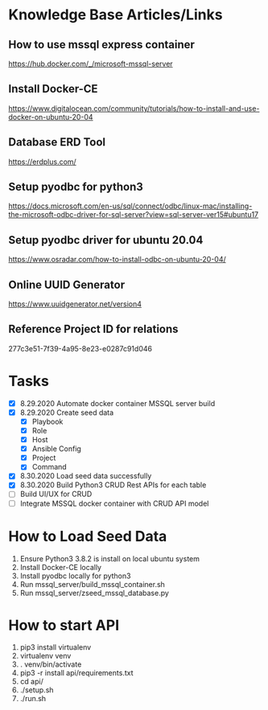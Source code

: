 # Knowledge Base Articles/Links

## How to use mssql express container
https://hub.docker.com/_/microsoft-mssql-server

## Install Docker-CE
https://www.digitalocean.com/community/tutorials/how-to-install-and-use-docker-on-ubuntu-20-04

## Database ERD Tool
https://erdplus.com/

## Setup pyodbc for python3
https://docs.microsoft.com/en-us/sql/connect/odbc/linux-mac/installing-the-microsoft-odbc-driver-for-sql-server?view=sql-server-ver15#ubuntu17

## Setup pyodbc driver for ubuntu 20.04
https://www.osradar.com/how-to-install-odbc-on-ubuntu-20-04/

## Online UUID Generator
https://www.uuidgenerator.net/version4

## Reference Project ID for relations
277c3e51-7f39-4a95-8e23-e0287c91d046


# Tasks
- [x] 8.29.2020 Automate docker container MSSQL server build
- [x] 8.29.2020 Create seed data
  - [x] Playbook
  - [x] Role
  - [x] Host
  - [x] Ansible Config
  - [x] Project
  - [x] Command
- [x] 8.30.2020 Load seed data successfully
- [x] 8.30.2020 Build Python3 CRUD Rest APIs for each table
- [ ] Build UI/UX for CRUD
- [ ] Integrate MSSQL docker container with CRUD API model

# How to Load Seed Data
1. Ensure Python3 3.8.2 is install on local ubuntu system
2. Install Docker-CE locally
3. Install pyodbc locally for python3
4. Run mssql_server/build_mssql_container.sh
5. Run mssql_server/zseed_mssql_database.py

# How to start API
1. pip3 install virtualenv
2. virtualenv venv
3. . venv/bin/activate
4. pip3 -r install api/requirements.txt
5. cd api/
6. ./setup.sh
7. ./run.sh



